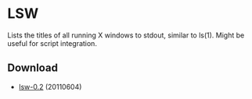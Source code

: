 LSW
===
Lists the titles of all running X windows to stdout, similar to ls(1). Might be
useful for script integration.

Download
--------
* [lsw-0.2](http://dl.suckless.org/tools/lsw-0.2.tar.gz) (20110604)
